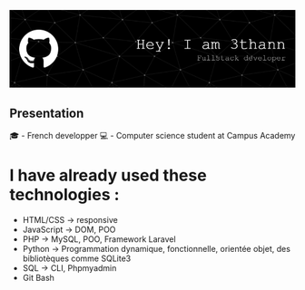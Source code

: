 ![Header](GitHub_Header.png)

## Presentation 

🎓 - French developper
💻 - Computer science student at Campus Academy


# I have already used these technologies :
 * HTML/CSS -> responsive
 * JavaScript -> DOM, POO
 * PHP -> MySQL, POO, Framework Laravel
 * Python -> Programmation dynamique, fonctionnelle, orientée objet, des bibliotèques comme SQLite3
 * SQL -> CLI, Phpmyadmin
 * Git Bash
